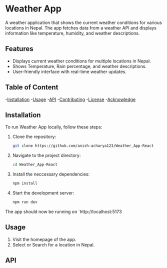 # Weather App 

A weather application that shows the current weather conditions for various locations in Nepal. The app fetches data from a weather API and displays information like temperature, humidity, and weather descriptions.

## Features 
- Displays current weather conditions for multiple locations in Nepal.
- Shows Temperature, Rain percentage, and weather descriptions.
- User-friendly interface with real-time weather updates.

## Table of Content
-[Installation](#installation)
-[Usage](#usage)
-[API](#api)
-[Contributing](#contributing)
-[License](#license)
-[Acknowledge](#acknowledge)

## Installation

To run Weather App locally, follow these steps:

1. Clone the repository:
    ```bash
    git clone https://github.com/anish-acharya123/Weather_App-React
    ```

2. Navigate to the project directory:
    ```bash
    cd Weather_App-React
    ```

3. Install the neccessary dependencies:
    ```bash
    npm install
    ```

4. Start the development server:
    ```bash
    npm run dev
    ```

The app should now be running on `http://localhost:5173

## Usage

1. Visit the homepage of the app.
2. Select or Search for a location in Nepal.

## API



